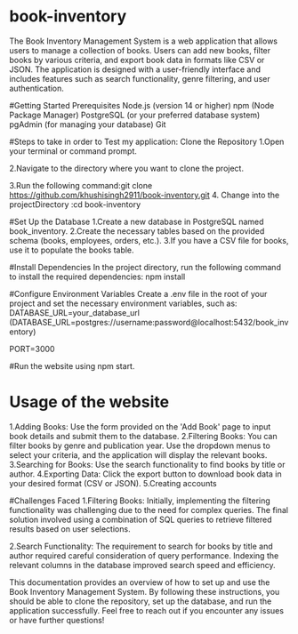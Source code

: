 # book-inventory

The Book Inventory Management System is a web application that allows users to manage a collection of books. Users can add new books, filter books by various criteria, and export book data in formats like CSV or JSON. The application is designed with a user-friendly interface and includes features such as search functionality, genre filtering, and user authentication.

#Getting Started
Prerequisites
Node.js (version 14 or higher)
npm (Node Package Manager)
PostgreSQL (or your preferred database system)
pgAdmin (for managing your database)
Git

#Steps to take in order to Test my application:
Clone the Repository
1.Open your terminal or command prompt.

2.Navigate to the directory where you want to clone the project.

3.Run the following command:git clone https://github.com/khushisingh2911/book-inventory.git
4. Change into the projectDirectory :cd book-inventory

#Set Up the Database
1.Create a new database in PostgreSQL named book_inventory.
2.Create the necessary tables based on the provided schema (books, employees, orders, etc.).
3.If you have a CSV file for books, use it to populate the books table.

#Install Dependencies
In the project directory, run the following command to install the required dependencies:
npm install

#Configure Environment Variables
Create a .env file in the root of your project and set the necessary environment variables, such as:
DATABASE_URL=your_database_url
(DATABASE_URL=postgres://username:password@localhost:5432/book_inventory)


PORT=3000

#Run the website using npm start.

# Usage of the website

1.Adding Books: Use the form provided on the 'Add Book' page to input book details and submit them to the database.
2.Filtering Books: You can filter books by genre and publication year. Use the dropdown menus to select your criteria, and the application will display the relevant books.
3.Searching for Books: Use the search functionality to find books by title or author.
4.Exporting Data: Click the export button to download book data in your desired format (CSV or JSON).
5.Creating accounts 

#Challenges Faced
1.Filtering Books: Initially, implementing the filtering functionality was challenging due to the need for complex queries. The final solution involved using a combination of SQL queries to retrieve filtered results based on user selections.

2.Search Functionality: The requirement to search for books by title and author required careful consideration of query performance. Indexing the relevant columns in the database improved search speed and efficiency.


This documentation provides an overview of how to set up and use the Book Inventory Management System. By following these instructions, you should be able to clone the repository, set up the database, and run the application successfully. Feel free to reach out if you encounter any issues or have further questions!
